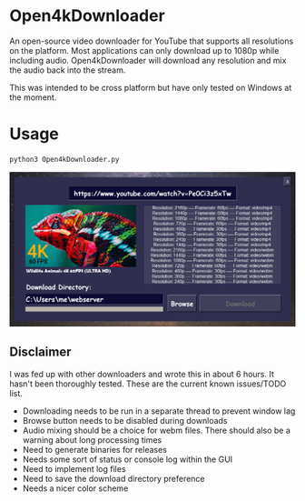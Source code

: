 # Open4kDownloader

An open-source video downloader for YouTube that supports all resolutions on the platform. Most applications can only download up to 1080p while including audio. Open4kDownloader will download any resolution and mix the audio back into the stream.

This was intended to be cross platform but have only tested on Windows at the moment.

# Usage 
```cmd
python3 Open4kDownloader.py
```

<img src="ss.png">

## Disclaimer

I was fed up with other downloaders and wrote this in about 6 hours. It hasn't been thoroughly tested. These are the current known issues/TODO list.

- Downloading needs to be run in a separate thread to prevent window lag
- Browse button needs to be disabled during downloads
- Audio mixing should be a choice for webm files. There should also be a warning about long processing times
- Need to generate binaries for releases
- Needs some sort of status or console log within the GUI
- Need to implement log files
- Need to save the download directory preference
- Needs a nicer color scheme
